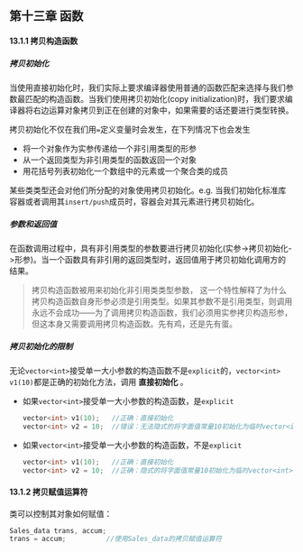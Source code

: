 ## 第十三章 函数
#### 13.1.1 拷贝构造函数
##### 拷贝初始化
当使用直接初始化时，我们实际上要求编译器使用普通的函数匹配来选择与我们参数最匹配的构造函数。当我们使用拷贝初始化(copy initialization)时，我们要求编译器将右边运算对象拷贝到正在创建的对象中，如果需要的话还要进行类型转换。

拷贝初始化不仅在我们用`=`定义变量时会发生，在下列情况下也会发生
* 将一个对象作为实参传递给一个非引用类型的形参
* 从一个返回类型为非引用类型的函数返回一个对象
* 用花括号列表初始化一个数组中的元素或一个聚合类的成员

某些类类型还会对他们所分配的对象使用拷贝初始化。e.g. 当我们初始化标准库容器或者调用其`insert/push`成员时，容器会对其元素进行拷贝初始化。
##### 参数和返回值
在函数调用过程中，具有非引用类型的参数要进行拷贝初始化(实参->拷贝初始化->形参)。当一个函数具有非引用的返回类型时，返回值用于拷贝初始化调用方的结果。
> 拷贝构造函数被用来初始化非引用类类型参数， 这一个特性解释了为什么拷贝构造函数自身形参必须是引用类型。如果其参数不是引用类型，则调用永远不会成功——为了调用拷贝构造函数，我们必须用实参拷贝构造形参，但这本身又需要调用拷贝构造函数。先有鸡，还是先有蛋。

##### 拷贝初始化的限制
无论`vector<int>`接受单一大小参数的构造函数不是`explicit`的，`vector<int> v1(10)`都是正确的初始化方法，调用 **直接初始化** 。
* 如果`vector<int>`接受单一大小参数的构造函数，是`explicit`
  ```cpp
  vector<int> v1(10);   //正确：直接初始化
  vector<int> v2 = 10;  //错误：无法隐式的将字面值常量10初始化为临时vector<int>，进而无法用临时vector<int>拷贝初始化v2
  ```
* 如果`vector<int>`接受单一大小参数的构造函数，不是`explicit`
  ```cpp
  vector<int> v1(10);   //正确：直接初始化
  vector<int> v2 = 10;  //正确：隐式的将字面值常量10初始化为临时vector<int>，进而用临时vector<int>拷贝初始化v2
  ```

#### 13.1.2 拷贝赋值运算符
类可以控制其对象如何赋值：

```cpp
Sales_data trans, accum;
trans = accum;          //使用Sales_data的拷贝赋值运算符
```
